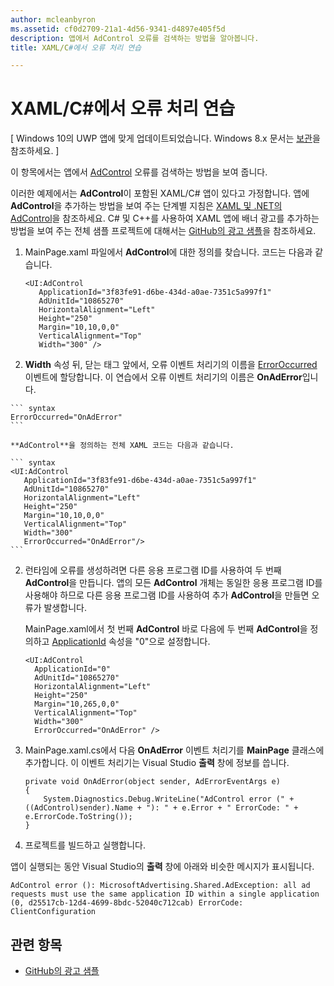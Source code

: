 ```yaml
---
author: mcleanbyron
ms.assetid: cf0d2709-21a1-4d56-9341-d4897e405f5d
description: 앱에서 AdControl 오류를 검색하는 방법을 알아봅니다.
title: XAML/C#에서 오류 처리 연습

---
```


# XAML/C#에서 오류 처리 연습


\[ Windows 10의 UWP 앱에 맞게 업데이트되었습니다. Windows 8.x 문서는 [보관](http://go.microsoft.com/fwlink/p/?linkid=619132)을 참조하세요. \]

이 항목에서는 앱에서 [AdControl](https://msdn.microsoft.com/library/windows/apps/microsoft.advertising.winrt.ui.adcontrol.aspx) 오류를 검색하는 방법을 보여 줍니다.

이러한 예제에서는 **AdControl**이 포함된 XAML/C# 앱이 있다고 가정합니다. 앱에 **AdControl**을 추가하는 방법을 보여 주는 단계별 지침은 [XAML 및 .NET의 AdControl](adcontrol-in-xaml-and--net.md)을 참조하세요. C# 및 C++를 사용하여 XAML 앱에 배너 광고를 추가하는 방법을 보여 주는 전체 샘플 프로젝트에 대해서는 [GitHub의 광고 샘플](http://aka.ms/githubads)을 참조하세요.

1.  MainPage.xaml 파일에서 **AdControl**에 대한 정의를 찾습니다. 코드는 다음과 같습니다.

    ``` syntax
    <UI:AdControl
       ApplicationId="3f83fe91-d6be-434d-a0ae-7351c5a997f1"
       AdUnitId="10865270"
       HorizontalAlignment="Left"
       Height="250"
       Margin="10,10,0,0"
       VerticalAlignment="Top"
       Width="300" />
    ```

2.   **Width** 속성 뒤, 닫는 태그 앞에서, 오류 이벤트 처리기의 이름을 [ErrorOccurred](https://msdn.microsoft.com/library/windows/apps/microsoft.advertising.winrt.ui.adcontrol.erroroccurred.aspx) 이벤트에 할당합니다. 이 연습에서 오류 이벤트 처리기의 이름은 **OnAdError**입니다.

    ``` syntax
    ErrorOccurred="OnAdError"
    ```

    **AdControl**을 정의하는 전체 XAML 코드는 다음과 같습니다.

    ``` syntax
    <UI:AdControl
       ApplicationId="3f83fe91-d6be-434d-a0ae-7351c5a997f1"
       AdUnitId="10865270"
       HorizontalAlignment="Left"
       Height="250"
       Margin="10,10,0,0"
       VerticalAlignment="Top"
       Width="300"
       ErrorOccurred="OnAdError"/>
    ```

2.  런타임에 오류를 생성하려면 다른 응용 프로그램 ID를 사용하여 두 번째 **AdControl**을 만듭니다. 앱의 모든 **AdControl** 개체는 동일한 응용 프로그램 ID를 사용해야 하므로 다른 응용 프로그램 ID를 사용하여 추가 **AdControl**을 만들면 오류가 발생합니다.

    MainPage.xaml에서 첫 번째 **AdControl** 바로 다음에 두 번째 **AdControl**을 정의하고 [ApplicationId](https://msdn.microsoft.com/library/windows/apps/microsoft.advertising.winrt.ui.adcontrol.applicationid.aspx) 속성을 "0"으로 설정합니다.

    ``` syntax
    <UI:AdControl
      ApplicationId="0"
      AdUnitId="10865270"
      HorizontalAlignment="Left"
      Height="250"
      Margin="10,265,0,0"
      VerticalAlignment="Top"
      Width="300"
      ErrorOccurred="OnAdError" />
    ```

3.  MainPage.xaml.cs에서 다음 **OnAdError** 이벤트 처리기를 **MainPage** 클래스에 추가합니다. 이 이벤트 처리기는 Visual Studio **출력** 창에 정보를 씁니다.

    ``` syntax
    private void OnAdError(object sender, AdErrorEventArgs e)
    {
        System.Diagnostics.Debug.WriteLine("AdControl error (" + ((AdControl)sender).Name + "): " + e.Error + " ErrorCode: " + e.ErrorCode.ToString());
    }
    ```

4.  프로젝트를 빌드하고 실행합니다.

앱이 실행되는 동안 Visual Studio의 **출력** 창에 아래와 비슷한 메시지가 표시됩니다.

``` syntax
AdControl error (): MicrosoftAdvertising.Shared.AdException: all ad requests must use the same application ID within a single application (0, d25517cb-12d4-4699-8bdc-52040c712cab) ErrorCode: ClientConfiguration
```

## 관련 항목

* [GitHub의 광고 샘플](http://aka.ms/githubads)

 


<!--HONumber=May16_HO2-->


